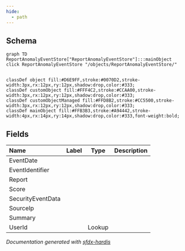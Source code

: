 ```yaml
---
hide:
  - path
---
```



## Schema

```mermaid
graph TD
ReportAnomalyEventStore["ReportAnomalyEventStore"]:::mainObject
click ReportAnomalyEventStore "/objects/ReportAnomalyEventStore/"


classDef object fill:#D6E9FF,stroke:#0070D2,stroke-width:3px,rx:12px,ry:12px,shadow:drop,color:#333;
classDef customObject fill:#FFF4C2,stroke:#CCAA00,stroke-width:3px,rx:12px,ry:12px,shadow:drop,color:#333;
classDef customObjectManaged fill:#FFD8B2,stroke:#CC5500,stroke-width:3px,rx:12px,ry:12px,shadow:drop,color:#333;
classDef mainObject fill:#FFB3B3,stroke:#A94442,stroke-width:4px,rx:14px,ry:14px,shadow:drop,color:#333,font-weight:bold;

```


<!-- Object description -->

## Fields

| Name      | Label | Type | Description |
| :-------- | :---- | :--: | :---------- | 
| EventDate |  |  | <!-- --> |
| EventIdentifier |  |  | <!-- --> |
| Report |  |  | <!-- --> |
| Score |  |  | <!-- --> |
| SecurityEventData |  |  | <!-- --> |
| SourceIp |  |  | <!-- --> |
| Summary |  |  | <!-- --> |
| UserId |  | Lookup | <!-- --> |








_Documentation generated with [sfdx-hardis](https://sfdx-hardis.cloudity.com)_
